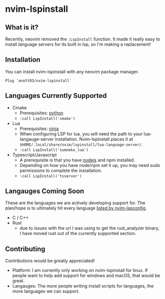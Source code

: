 # nvim-lspinstall
## What is it?
Recently, neovim removed the `:LspInstall` function. It made it really easy to install language servers for its built in lsp, so I'm making a replacement!
## Installation
You can install nvim-lspinstall with any neovim package manager.
```vim
Plug 'anott03/nvim-lspinstall'
```
## Languages Currently Supported
- Cmake
  - Prerequisites: [python](https://www.python.org/)
  - `:call LspInstall('cmake')`
- Lua
  - Prerequisites: [ninja](https://github.com/ninja-build/ninja/wiki/Pre-built-Ninja-packages)
  - When configuring LSP for lua, you will need the path to your lua-langauge-server installation. Nvim-lspinstall places it at `$HOME/.local/share/nvim/lspinstall/lua-language-server/`.
  - `:call LspInstall('sumneko_lua')`
- Typescript/Javascript
  - A prerequisite is that you have [nodejs](https://nodejs.org) and npm installed.
  - Depending on how you have node/npm set it up, you may need sudo permissions to complete the installation.
  - `:call LspInstall('tsserver')`
## Langauges Coming Soon
These are the languages we are actively developing support for. The plan/hope is to ultimately hit every language [listed by nvim-lspconfig](https://github.com/neovim/nvim-lspconfig/blob/master/CONFIG.md).
- C / C++
- Rust
  - due to issues with the url I was using to get the rust_analyzer binary, I have moved rust out of the currently supported section. 
## Contributing
Contributions would be greatly appreciated!
- Platform: I am currently only working on nvim-lspinstall for linux. If people want to help add support for windows and macOS, that would be great.
- Langauges: The more people writing install scripts for languages, the more languages we can support.
